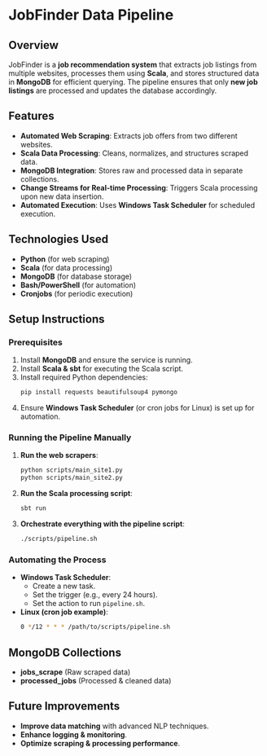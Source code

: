# JobFinder Data Pipeline

## Overview

JobFinder is a **job recommendation system** that extracts job listings from multiple websites, processes them using **Scala**, and stores structured data in **MongoDB** for efficient querying. The pipeline ensures that only **new job listings** are processed and updates the database accordingly.

## Features

- **Automated Web Scraping**: Extracts job offers from two different websites.
- **Scala Data Processing**: Cleans, normalizes, and structures scraped data.
- **MongoDB Integration**: Stores raw and processed data in separate collections.
- **Change Streams for Real-time Processing**: Triggers Scala processing upon new data insertion.
- **Automated Execution**: Uses **Windows Task Scheduler** for scheduled execution.

## Technologies Used

- **Python** (for web scraping)
- **Scala** (for data processing)
- **MongoDB** (for database storage)
- **Bash/PowerShell** (for automation)
- **Cronjobs** (for periodic execution)



## Setup Instructions

### Prerequisites

1. Install **MongoDB** and ensure the service is running.
2. Install **Scala & sbt** for executing the Scala script.
3. Install required Python dependencies:
   ```bash
   pip install requests beautifulsoup4 pymongo
   ```
4. Ensure **Windows Task Scheduler** (or cron jobs for Linux) is set up for automation.

### Running the Pipeline Manually

1. **Run the web scrapers**:
   ```bash
   python scripts/main_site1.py
   python scripts/main_site2.py
   ```
2. **Run the Scala processing script**:
   ```bash
   sbt run
   ```
3. **Orchestrate everything with the pipeline script**:
   ```bash
   ./scripts/pipeline.sh
   ```

### Automating the Process

- **Windows Task Scheduler**:
  - Create a new task.
  - Set the trigger (e.g., every 24 hours).
  - Set the action to run `pipeline.sh`.
- **Linux (cron job example)**:
  ```bash
  0 */12 * * * /path/to/scripts/pipeline.sh
  ```

## MongoDB Collections

- **jobs\_scrape** (Raw scraped data)
- **processed\_jobs** (Processed & cleaned data)

## Future Improvements

- **Improve data matching** with advanced NLP techniques.
- **Enhance logging & monitoring**.
- **Optimize scraping & processing performance**.


